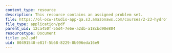 ```yaml
---
content_type: resource
description: This resource contains an assigned problem set.
file: https://ol-ocw-studio-app-qa.s3.amazonaws.com/courses/2-23-hydrofoils-and-propellers-spring-2007/00491540e81f5b6882298b096eda16e9_ps2.pdf
file_type: application/pdf
parent_uid: 12ca450f-55d4-7e6e-a2db-a18cbd90e804
resourcetype: Document
title: ps2.pdf
uid: 00491540-e81f-5b68-8229-8b096eda16e9
---
```


